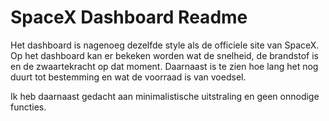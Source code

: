 # SpaceX Dashboard Readme

Het dashboard is nagenoeg dezelfde style als de officiele site van SpaceX. Op het dashboard kan er bekeken worden wat de snelheid, de brandstof is
en de zwaartekracht op dat moment. Daarnaast is te zien hoe lang het nog duurt tot bestemming en wat de voorraad is van voedsel.

Ik heb daarnaast gedacht aan minimalistische uitstraling en geen onnodige functies.
